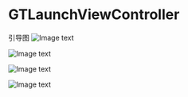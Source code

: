 # GTLaunchViewController
引导图
![Image text](https://github.com/Aviicii/GTLaunchViewController/blob/main/png/Simulator%20Screen%20Shot%20-%20iPhone%2013%20-%202022-02-23%20at%2015.05.43.png)

![Image text](https://github.com/Aviicii/GTLaunchViewController/blob/main/png/Simulator%20Screen%20Shot%20-%20iPhone%2013%20-%202022-02-23%20at%2015.05.49.png)

![Image text](https://github.com/Aviicii/GTLaunchViewController/blob/main/png/Simulator%20Screen%20Shot%20-%20iPhone%2013%20-%202022-02-23%20at%2015.05.55.png)

![Image text](https://github.com/Aviicii/GTLaunchViewController/blob/main/png/Simulator%20Screen%20Shot%20-%20iPhone%2013%20-%202022-02-23%20at%2015.06.00.png)
